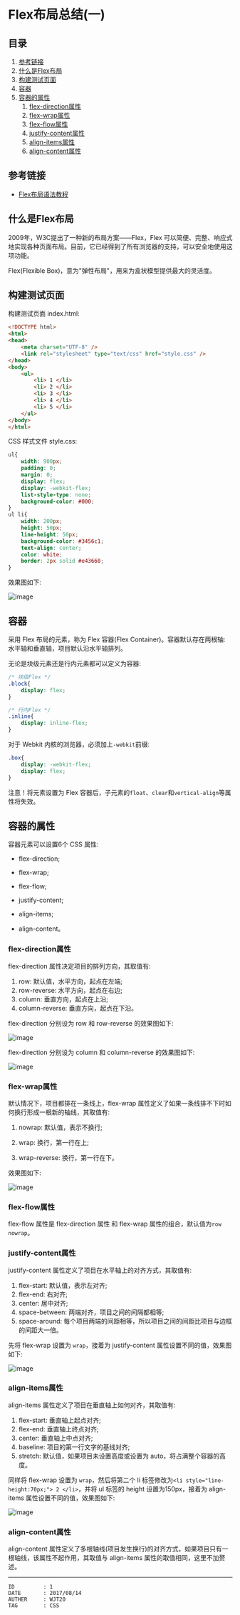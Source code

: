 
# Flex布局总结(一) #

## 目录 ##

1. [参考链接](#href1)
2. [什么是Flex布局](#href2)
3. [构建测试页面](#href3)
4. [容器](#href4)
5. [容器的属性](#href5)
    1. [flex-direction属性](#href5-1)
    2. [flex-wrap属性](#href5-2)
    3. [flex-flow属性](#href5-3)
    4. [justify-content属性](#href5-4)
    5. [align-items属性](#href5-5)
    6. [align-content属性](#href5-6)

## <a name="href1">参考链接</a> ##

- [Flex布局语法教程](http://www.ruanyifeng.com/blog/2015/07/flex-grammar.html?utm_source=tuicool&utm_medium=referral)

## <a name="href2">什么是Flex布局</a> ##

2009年，W3C提出了一种新的布局方案——Flex，Flex 可以简便、完整、响应式地实现各种页面布局。目前，它已经得到了所有浏览器的支持，可以安全地使用这项功能。

Flex(Flexible Box)，意为"弹性布局"，用来为盒状模型提供最大的灵活度。

## <a name="href3">构建测试页面</a> ##

构建测试页面 index.html:

```html
<!DOCTYPE html>
<html>
<head>
    <meta charset="UTF-8" />
    <link rel="stylesheet" type="text/css" href="style.css" />
</head>
<body>
    <ul>
        <li> 1 </li>
        <li> 2 </li>
        <li> 3 </li>
        <li> 4 </li>
        <li> 5 </li>
    </ul>
</body>
</html>
```

CSS 样式文件 style.css:

```css
ul{
    width: 900px;
    padding: 0;
    margin: 0;
    display: flex;
    display: -webkit-flex;
    list-style-type: none;
    background-color: #000;
}
ul li{
    width: 200px;
    height: 50px;
    line-height: 50px;
    background-color: #3456c1;
    text-align: center;
    color: white;
    border: 2px solid #e43660;
}
```

效果图如下:

![image](https://raw.githubusercontent.com/WebUnion-core/doc-repositort/master/WJT20/images/w20.png)

## <a name="href4">容器</a> ##

采用 Flex 布局的元素，称为 Flex 容器(Flex Container)。容器默认存在两根轴: 水平轴和垂直轴，项目默认沿水平轴排列。

无论是块级元素还是行内元素都可以定义为容器:

```css
/* 块级Flex */
.block{
    display: flex;
}

/* 行内Flex */
.inline{
    display: inline-flex;
}
```

对于 Webkit 内核的浏览器，必须加上`-webkit`前缀:

```css
.box{
    display: -webkit-flex;
    display: flex;
}
```

注意！将元素设置为 Flex 容器后，子元素的`float`、`clear`和`vertical-align`等属性将失效。

## <a name="href5">容器的属性</a> ##

容器元素可以设置6个 CSS 属性:

- flex-direction;

- flex-wrap;

- flex-flow;

- justify-content;

- align-items;

- align-content。

### <a name="href5-1">flex-direction属性</a> ###

flex-direction 属性决定项目的排列方向，其取值有:

1. row: 默认值，水平方向，起点在左端;
2. row-reverse: 水平方向，起点在右边;
3. column: 垂直方向，起点在上沿;
4. column-reverse: 垂直方向，起点在下沿。

flex-direction 分别设为 row 和 row-reverse 的效果图如下:

![image](https://raw.githubusercontent.com/WebUnion-core/doc-repositort/master/WJT20/images/w21.png)

flex-direction 分别设为 column 和 column-reverse 的效果图如下:

![image](https://raw.githubusercontent.com/WebUnion-core/doc-repositort/master/WJT20/images/w22.png)

### <a name="href5-2">flex-wrap属性</a> ###

默认情况下，项目都排在一条线上，flex-wrap 属性定义了如果一条线排不下时如何换行形成一根新的轴线，其取值有:

1. nowrap: 默认值，表示不换行;

2. wrap: 换行，第一行在上;

3. wrap-reverse: 换行，第一行在下。

效果图如下:

![image](https://raw.githubusercontent.com/WebUnion-core/doc-repositort/master/WJT20/images/w23.png)

### <a name="href5-3">flex-flow属性</a> ###

flex-flow 属性是 flex-direction 属性 和 flex-wrap 属性的组合，默认值为`row nowrap`。

### <a name="href5-4">justify-content属性</a> ###

justify-content 属性定义了项目在水平轴上的对齐方式，其取值有:

1. flex-start: 默认值，表示左对齐;
2. flex-end: 右对齐;
3. center: 居中对齐;
4. space-between: 两端对齐，项目之间的间隔都相等;
5. space-around: 每个项目两端的间距相等，所以项目之间的间距比项目与边框的间距大一倍。

先将 flex-wrap 设置为 `wrap`，接着为 justify-content 属性设置不同的值，效果图如下:

![image](https://raw.githubusercontent.com/WebUnion-core/doc-repositort/master/WJT20/images/w24.png)

### <a name="href5-5">align-items属性</a> ###

align-items 属性定义了项目在垂直轴上如何对齐，其取值有:

1. flex-start: 垂直轴上起点对齐;
2. flex-end: 垂直轴上终点对齐;
3. center: 垂直轴上中点对齐;
4. baseline: 项目的第一行文字的基线对齐;
5. stretch: 默认值，如果项目未设置高度或设置为 auto，将占满整个容器的高度。

同样将 flex-wrap 设置为 `wrap`，然后将第二个 li 标签修改为`<li style="line-height:70px;"> 2 </li>`，并将 ul 标签的 height 设置为150px，接着为 align-items 属性设置不同的值，效果图如下:

![image](https://raw.githubusercontent.com/WebUnion-core/doc-repositort/master/WJT20/images/w25.png)

### <a name="href5-6">align-content属性</a> ###

align-content 属性定义了多根轴线(项目发生换行)的对齐方式，如果项目只有一根轴线，该属性不起作用，其取值与 align-items 属性的取值相同，这里不加赘述。

---

```
ID         : 1
DATE       : 2017/08/14
AUTHER     : WJT20
TAG        : CSS
```
